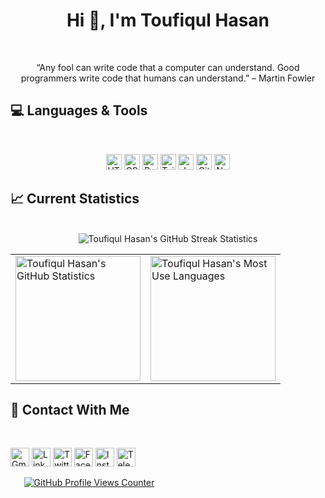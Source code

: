 <h1 align="center">Hi 👋, I'm Toufiqul Hasan</h1>

<br>

<P align="center">“Any fool can write code that a computer can understand. Good programmers write code that humans can understand.” – Martin Fowler</p>

## :computer: Languages & Tools

<br>

<p align="center">
<img height="25" src="https://img.shields.io/badge/HTML5-E34F26?style=for-the-badge&logo=html5&logoColor=white" alt="HTML"> <img height="25" src="https://img.shields.io/badge/CSS-239120?&style=for-the-badge&logo=css3&logoColor=white" alt="CSS3"> <img height="25" src="https://img.shields.io/badge/Bootstrap-563D7C?style=for-the-badge&logo=bootstrap&logoColor=white" alt="Bootstrap"> <img height="25" src="https://img.shields.io/badge/Tailwind_CSS-38B2AC?style=for-the-badge&logo=tailwind-css&logoColor=white" alt="Tailwind CSS"> <img height="25" src="https://img.shields.io/badge/JavaScript-F7DF1E?style=for-the-badge&logo=javascript&logoColor=black" alt="Javascript"> <img height="25" src="https://img.shields.io/badge/GitHub-100000?style=for-the-badge&logo=github&logoColor=white" alt="GitHub"> <img height="25" src="https://img.shields.io/badge/Netlify-00C7B7?style=for-the-badge&logo=netlify&logoColor=white" alt="Netlify">
</p>
<!-- Icons: https://dev.to/envoy_/150-badges-for-github-pnk -->

## :chart_with_upwards_trend: Current Statistics

<br>

<div style="width: 100%;" align="center">
  <img  src="https://github-readme-streak-stats.herokuapp.com?user=toufiqul-hasan&date_format=j%20M%5B%20Y%5D" alt="Toufiqul Hasan's GitHub Streak Statistics">
</div>
<table width="100%">
  <tr>
    <td>
      <img height="200em" src="https://github-readme-stats.vercel.app/api?username=toufiqul-hasan&show_icons=true&hide_border=true&count_private=true" alt="Toufiqul Hasan's GitHub Statistics">
    </td>
    <td>
      <img height="200em" src="https://github-readme-stats.vercel.app/api/top-langs/?username=toufiqul-hasan&show_icons=true&hide_border=true&layout=compact&langs_count=8" alt="Toufiqul Hasan's Most Use Languages">
    </td>
  </tr>
<table>

## :iphone: Contact With Me

<br>

<a href="mailto: toufiqul.shihab@gmail.com"><img height="30" src="https://img.shields.io/badge/Gmail-D14836?style=for-the-badge&logo=gmail&logoColor=white" alt="Gmail"></a> <a href="https://www.linkedin.com/in/toufiqul-hasan/"><img height="30" src="https://img.shields.io/badge/LinkedIn-0077B5?style=for-the-badge&logo=linkedin&logoColor=white" alt="LinkedIn"></a> <a href="https://twitter.com/toufiqul_hasan/"><img height="30" src="https://img.shields.io/badge/Twitter-1DA1F2?style=for-the-badge&logo=twitter&logoColor=white" alt="Twitter"></a> <a href="https://www.facebook.com/t.h.shihab/"><img height="30" src="https://img.shields.io/badge/Facebook-1877F2?style=for-the-badge&logo=facebook&logoColor=white" alt="Facebook"></a> <a href="https://www.instagram.com/_bahihs_/"><img height="30" src="https://img.shields.io/badge/Instagram-E4405F?style=for-the-badge&logo=instagram&logoColor=white" alt="Instagram"></a> <a href="https://t.me/toufiqul_hasan/"><img height="30" src="https://img.shields.io/badge/Telegram-2CA5E0?style=for-the-badge&logo=telegram&logoColor=white" alt="Telegram"></a>

<div style="width: 50%;" align="center" >
  <a href="https://github.com/antonkomarev/github-profile-views-counter"> <img src="https://komarev.com/ghpvc/?username=toufiqul-hasan" alt="GitHub Profile Views Counter"> </a>
</div>